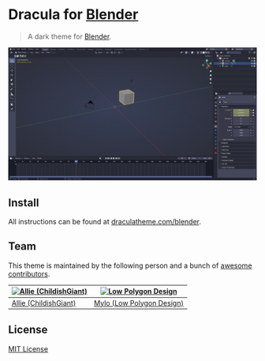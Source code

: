 # Dracula for [Blender](https://www.blender.org)

> A dark theme for [Blender](https://www.blender.org).

![Screenshot](./screenshot.png)

## Install

All instructions can be found at [draculatheme.com/blender](https://draculatheme.com/blender).

## Team

This theme is maintained by the following person and a bunch of [awesome contributors](https://github.com/dracula/blender/contributors).

[![Allie (ChildishGiant)](https://avatars1.githubusercontent.com/u/13716824?v=3&s=60)](https://github.com/childishgiant) | [![Low Polygon Design](https://github.com/lowpolygon-design.png?size=60)](https://github.com/lowpolygon-design) |
|------------------------------------------------------------------------------------------------------------------------|------------------------------------------------------------------------------------------------------------------|
[Allie (ChildishGiant)](https://github.com/childishgiant)                                                                | [Mylo (Low Polygon Design)](https://github.com/lowpolygon-design)                                                       |


## License

[MIT License](./LICENSE)
